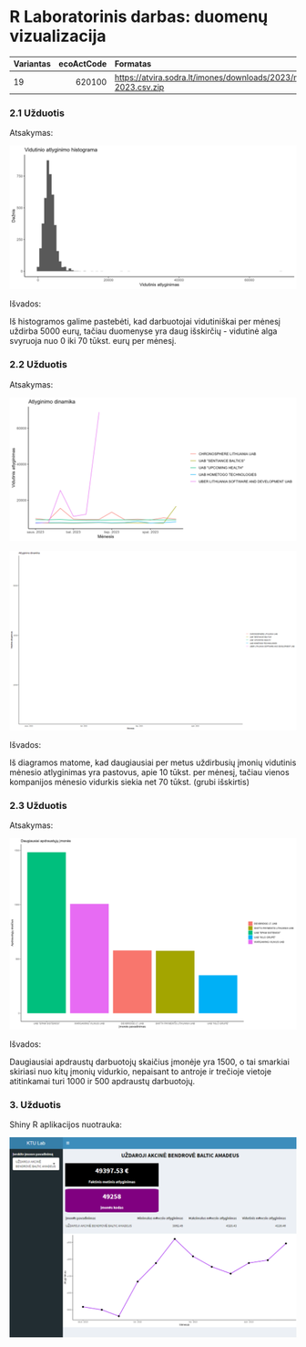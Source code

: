 # R Laboratorinis darbas: duomenų vizualizacija

|Variantas | ecoActCode|Formatas          |
|:---------|----------:|:-----------------|
|19         |     620100	|https://atvira.sodra.lt/imones/downloads/2023/monthly-2023.csv.zip|


### 2.1 Užduotis

Atsakymas: 

![](img/pav1.png)

Išvados: 

Iš histogramos galime pastebėti, kad darbuotojai vidutiniškai per mėnesį uždirba 5000 eurų, tačiau duomenyse yra daug išskirčių - vidutinė alga svyruoja nuo 0 iki 70 tūkst. eurų per mėnesį.

### 2.2 Užduotis

Atsakymas:

![](img/pav2.png)

![](img/animated_plot.gif)

Išvados:

Iš diagramos matome, kad daugiausiai per metus uždirbusių įmonių vidutinis mėnesio atlyginimas yra pastovus, apie 10 tūkst. per mėnesį, tačiau vienos kompanijos mėnesio vidurkis siekia net 70 tūkst. (grubi išskirtis)


### 2.3 Užduotis

Atsakymas:

![](img/pav3.png)

Išvados:

Daugiausiai apdraustų darbuotojų skaičius įmonėje yra 1500, o tai smarkiai skiriasi nuo kitų įmonių vidurkio, nepaisant to antroje ir trečioje vietoje atitinkamai turi 1000 ir 500 apdraustų darbuotojų. 

### 3. Užduotis

Shiny R aplikacijos nuotrauka:

![shiny app](img/shiny.png)
